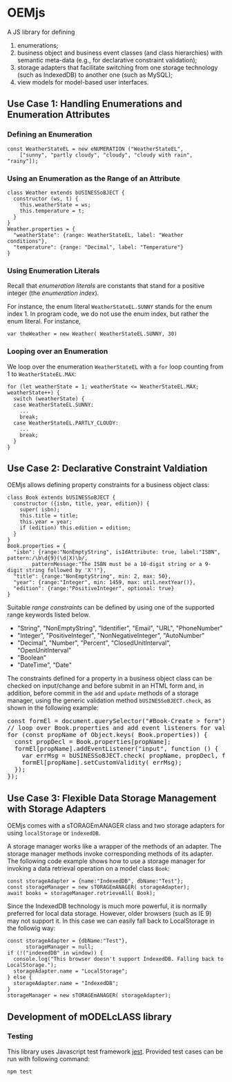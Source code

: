 # OEMjs
A JS library for defining 

1. enumerations;
2. business object and business event classes (and class hierarchies) with semantic meta-data 
   (e.g., for declarative constraint validation);
3. storage adapters that facilitate switching from one storage technology (such as IndexedDB) 
   to another one (such as MySQL);
4. view models for model-based user interfaces.

## Use Case 1: Handling Enumerations and Enumeration Attributes

### Defining an Enumeration

    const WeatherStateEL = new eNUMERATION ("WeatherStateEL", 
        ["sunny", "partly cloudy", "cloudy", "cloudy with rain", "rainy"]);

### Using an Enumeration as the Range of an Attribute

    class Weather extends bUSINESSoBJECT {
      constructor (ws, t) {
        this.weatherState = ws;
        this.temperature = t;
      }
    }
    Weather.properties = {
      "weatherState": {range: WeatherStateEL, label: "Weather conditions"},
      "temperature": {range: "Decimal", label: "Temperature"}
    }


### Using Enumeration Literals

Recall that *enumeration literals* are constants that stand for a positive integer (the *enumeration index*). 

For instance, the enum literal `WeatherStateEL.SUNNY` stands for the enum index 1. 
In program code, we do not use the enum index, but rather the enum literal. For instance, 

    var theWeather = new Weather( WeatherStateEL.SUNNY, 30)

### Looping over an Enumeration

We loop over the enumeration `WeatherStateEL` with a `for` loop counting from 1 to `WeatherStateEL.MAX`:

    for (let weatherState = 1; weatherState <= WeatherStateEL.MAX; weatherState++) {
      switch (weatherState) {
      case WeatherStateEL.SUNNY: 
        ...
        break;
      case WeatherStateEL.PARTLY_CLOUDY: 
        ...
        break;
      }
    }

## Use Case 2: Declarative Constraint Valdiation

OEMjs allows defining property constraints for a business object class:

    class Book extends bUSINESSoBJECT {
      constructor ({isbn, title, year, edition}) {
        super( isbn); 
        this.title = title;
        this.year = year;
        if (edition) this.edition = edition;
      }
    }
    Book.properties = {
      "isbn": {range:"NonEmptyString", isIdAttribute: true, label:"ISBN", pattern:/\b\d{9}(\d|X)\b/,
            patternMessage:"The ISBN must be a 10-digit string or a 9-digit string followed by 'X'!"},
      "title": {range:"NonEmptyString", min: 2, max: 50}, 
      "year": {range:"Integer", min: 1459, max: util.nextYear()},
      "edition": {range:"PositiveInteger", optional: true}
    }

Suitable *range constraints* can be defined by using one of the supported range keywords listed below.

<ul>
<li>"String", "NonEmptyString", "Identifier", "Email", "URL", "PhoneNumber"</li>
<li>"Integer", "PositiveInteger", "NonNegativeInteger", "AutoNumber"</li>
<li>"Decimal", "Number", "Percent", "ClosedUnitInterval", "OpenUnitInterval"</li>
<li>"Boolean"</li>
<li>"DateTime", "Date"</li>
</ul>
    
The constraints defined for a property in a business object class can be checked on input/change 
and before submit in an HTML form and, in addition, before commit in the `add` and `update` methods 
of a storage manager, using the generic validation method `bUSINESSoBJECT.check`, as shown in the following example:

<pre>
const formEl = document.querySelector("#Book-Create > form");
// loop over Book.properties and add event listeners for validation on input
for (const propName of Object.keys( Book.properties)) {
  const propDecl = Book.properties[propName];
  formEl[propName].addEventListener("input", function () {
    var errMsg = bUSINESSoBJECT.check( propName, propDecl, formEl[propName].value).message;
    formEl[propName].setCustomValidity( errMsg);
  });
});
</pre>

## Use Case 3: Flexible Data Storage Management with Storage Adapters

OEMjs comes with a sTORAGEmANAGER class and two storage adapters for using `localStorage` or `ìndexedDB`. 

A storage manager works like a wrapper of the methods of an adapter. The storage manager methods invoke corresponding methods of its adapter. The following code example shows how to use a storage manager for invoking a data retrieval operation on a model class `Book`:

    const storageAdapter = {name:"IndexedDB", dbName:"Test"};
    const storageManager = new sTORAGEmANAGER( storageAdapter);
    await books = storageManager.retrieveAll( Book); 

Since the IndexedDB technology is much more powerful, it is normally preferred for local data storage. However, older browsers (such as IE 9) may not support it. In this case we can easily fall back to LocalStorage in the followig way:

    const storageAdapter = {dbName:"Test"},
          storageManager = null;
    if (!("indexedDB" in window)) {
      console.log("This browser doesn't support IndexedDB. Falling back to LocalStorage.");
      storageAdapter.name = "LocalStorage";
    } else {
      storageAdapter.name = "IndexedDB";
    }
    storageManager = new sTORAGEmANAGER( storageAdapter);

## Development of mODELcLASS library

### Testing

This library uses Javascript test framework [jest](https://jestjs.io). Provided test cases can be run with
following command:

```
npm test
```
